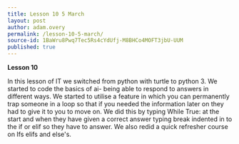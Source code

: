 ```yaml
---
title: Lesson 10 5 March
layout: post
author: adam.overy
permalink: /lesson-10-5-march/
source-id: 1BaWru8Pwq7Tec5Rs4cYdUfj-M8BHCo4MOFT3jbU-UUM
published: true
---
```

**Lesson 10**

In this lesson of IT we switched from python with turtle to python 3. We started to code the basics of ai- being able to respond to answers in different ways. We started to utilise a feature in which you can permanently trap someone in a loop so that if you needed the information later on they had to give it to you to move on. We did this by typing While True: at the start and when they have given a correct answer typing break indented in to the if or elif so they have to answer. We also redid  a quick refresher course on Ifs elifs and else's.

